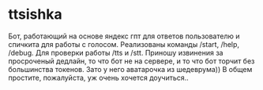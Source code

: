 # ttsishka
Бот, работающий на основе яндекс гпт для ответов пользователю и спичкита для работы с голосом. Реализованы команды /start, /help, /debug. Для проверки работы /tts  и /stt.
Приношу извинения за просроченый дедлайн, то что бот не на сервере, и то что бот торчит без большинства токенов. Зато у него аватарочка из шедеврума))
В общем простите, пожалуйста, уж очень хочется доучиться..
